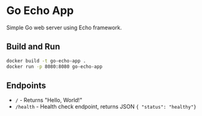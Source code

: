 # Go Echo App

Simple Go web server using Echo framework.

## Build and Run

```bash
docker build -t go-echo-app .
docker run -p 8080:8080 go-echo-app
```

## Endpoints

- `/` - Returns "Hello, World!"
- `/health` - Health check endpoint, returns JSON `{ "status": "healthy"}`
